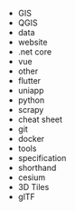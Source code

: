   - GIS
  - QGIS
  - data
  - website
  - .net core
  - vue
  - other
  - flutter
  - uniapp
  - python
  - scrapy
  - cheat sheet
  - git
  - docker
  - tools
  - specification
  - shorthand
  - cesium
  - 3D Tiles
  - glTF